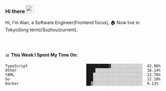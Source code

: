 ### Hi there <img src="https://media.giphy.com/media/hvRJCLFzcasrR4ia7z/giphy.gif" width="25px">

<!-- ![visitors](https://visitor-badge.glitch.me/badge?page_id=dislfyer.dislfyer) -->

Hi, I'm Alan, a Software Engineer(Frontend focus), 🏠 Now live in Tokyo(long term)/Suzhou(current).

<br/>
<br/>

📊 **This Week I Spent My Time On:**


<!--START_SECTION:waka-->

```text
TypeScript                          ██████████▓░░░░░░░░░░░░░░  42.06%
Other                               ████░░░░░░░░░░░░░░░░░░░░░  16.14%
YAML                                ███░░░░░░░░░░░░░░░░░░░░░░  12.78%
Go                                  ███░░░░░░░░░░░░░░░░░░░░░░  11.18%
Docker                              ██▒░░░░░░░░░░░░░░░░░░░░░░  9.13%
```

<!--END_SECTION:waka-->

<!--
**About Me:**
 -->
